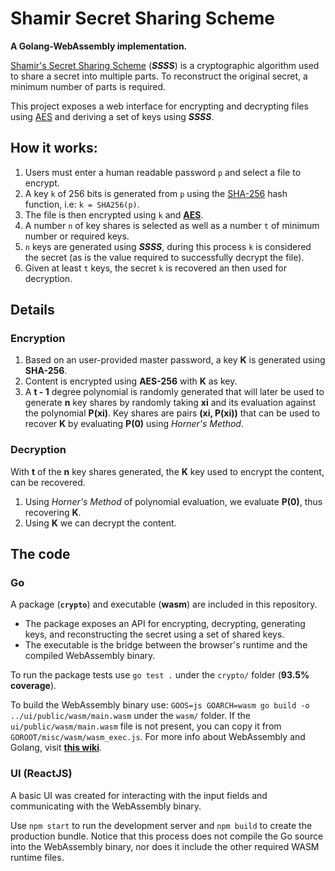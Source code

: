 # Shamir Secret Sharing Scheme

**A Golang-WebAssembly implementation.**


[Shamir's Secret Sharing Scheme](https://en.wikipedia.org/wiki/Shamir%27s_Secret_Sharing) (**_SSSS_**)
is a cryptographic algorithm used to share a secret into multiple parts. To reconstruct the original
secret, a minimum number of parts is required.

This project exposes a web interface for encrypting and decrypting files using
[AES](https://en.wikipedia.org/wiki/Advanced_Encryption_Standard) and deriving a set of keys using
**_SSSS_**.

## How it works:

1. Users must enter a human readable password `p` and select a file to encrypt.
2. A key `k` of 256 bits is generated from `p` using the [SHA-256](https://en.wikipedia.org/wiki/SHA-2)
   hash function, i.e: `k = SHA256(p)`.
3. The file is then encrypted using `k` and [**AES**](https://en.wikipedia.org/wiki/Advanced_Encryption_Standard).
4. A number `n` of key shares is selected as well as a number `t` of minimum number or required keys.
5. `n` keys are generated using **_SSSS_**, during this process `k` is considered the secret
   (as is the value required to successfully decrypt the file).
1. Given at least `t` keys, the secret `k` is recovered an then used for decryption.

## Details
### Encryption
1. Based on an user-provided master password, a key **K** is generated using **SHA-256**.
2. Content is encrypted using **AES-256** with **K** as key.
3. A **t - 1** degree polynomial is randomly generated that will later be used to generate **n** key shares by randomly taking **xi** and its evaluation against the polynomial **P(xi)**. Key shares are pairs **(xi, P(xi))** that can be used to recover **K** by evaluating **P(0)** using _Horner's Method_.

### Decryption
With **t** of the **n** key shares generated, the **K** key used to encrypt the content, can be recovered. 

1. Using _Horner's Method_ of polynomial evaluation, we evaluate **P(0)**, thus recovering **K**.
2. Using **K** we can decrypt the content.

## The code

### Go

A package (**`crypto`**) and executable (**wasm**) are included in this repository.

* The package exposes an API for encrypting, decrypting, generating keys, and reconstructing the
  secret using a set of shared keys.
* The executable is the bridge between the browser's runtime and the compiled WebAssembly binary.

To run the package tests use `go test .` under the `crypto/` folder (**93.5% coverage**).

To build the WebAssembly binary use: `GOOS=js GOARCH=wasm go build -o ../ui/public/wasm/main.wasm`
under the `wasm/` folder. If the `ui/public/wasm/main.wasm` file is not present, you can copy it from
`GOROOT/misc/wasm/wasm_exec.js`. For more info about WebAssembly and Golang, visit
[**this wiki**](https://github.com/golang/go/wiki/WebAssembly).

### UI (ReactJS)

A basic UI was created for interacting with the input fields and communicating with the WebAssembly
binary.

Use `npm start` to run the development server and `npm build` to create the production bundle.
Notice that this process does not compile the Go source into the WebAssembly binary, nor does it
include the other required WASM runtime files.